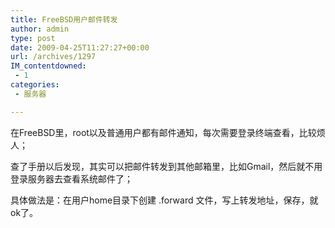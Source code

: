 ```yaml
---
title: FreeBSD用户邮件转发
author: admin
type: post
date: 2009-04-25T11:27:27+00:00
url: /archives/1297
IM_contentdowned:
 - 1
categories:
 - 服务器

---
```

在FreeBSD里，root以及普通用户都有邮件通知，每次需要登录终端查看，比较烦人；

查了手册以后发现，其实可以把邮件转发到其他邮箱里，比如Gmail，然后就不用登录服务器去查看系统邮件了；

具体做法是：在用户home目录下创建 .forward 文件，写上转发地址，保存，就ok了。